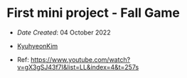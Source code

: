 
# First mini project - Fall Game

* *Date Created*: 04 October 2022

* [KyuhyeonKim](mayfly950@gmail.com)

* Ref: https://www.youtube.com/watch?v=gX3gSJ43f7I&list=LL&index=4&t=257s